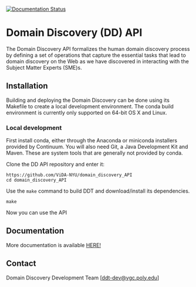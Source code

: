 [![Documentation Status](https://readthedocs.org/projects/domain-discovery-api/badge/?version=latest)](https://domain-discovery-api.readthedocs.io/en/latest/?badge=latest)
      
# Domain Discovery (DD) API

The Domain Discovery API formalizes the human domain discovery process by defining a set of operations that capture the essential tasks that lead to domain discovery on the Web as we have discovered in interacting with the Subject Matter Experts (SME)s. 

## Installation

Building and deploying the Domain Discovery can be done using its Makefile to create a local development environment.  The conda build environment is currently only supported on 64-bit OS X and Linux.

### Local development

First install conda, either through the Anaconda or miniconda installers provided by Continuum.  You will also need Git, a Java Development Kit and Maven.  These are system tools that are generally not provided by conda.

Clone the DD API repository and enter it:

```
https://github.com/ViDA-NYU/domain_discovery_API
cd domain_discovery_API
```

Use the `make` command to build DDT and download/install its dependencies.

```
make
```

Now you can use the API

## Documentation

More documentation is available [HERE!](http://domain-discovery-api.readthedocs.io/en/latest/)

## Contact

Domain Discovery Development Team [ddt-dev@vgc.poly.edu]

